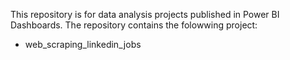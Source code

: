 This repository is for data analysis projects published in Power BI Dashboards.
The repository contains the folowwing project:

- web_scraping_linkedin_jobs
